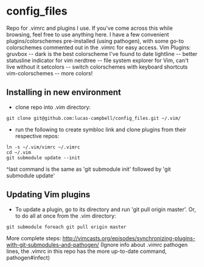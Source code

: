 # config_files
Repo for .vimrc and plugins I use. If you've come across this while browsing, feel free to use anything here. I have a few convenient plugins/colorschemes pre-installed (using pathogen), with some go-to colorschemes commented out in the .vimrc for easy access. 
Vim Plugins: 
gruvbox -- dark is the best colorscheme I've found to date 
lightline -- better statusline indicator for vim 
nerdtree -- file system explorer for Vim, can't live without it 
setcolors -- switch colorschemes with keyboard shortcuts 
vim-colorschemes -- more colors! 

## Installing in new environment
- clone repo into .vim directory:
```
git clone git@github.com:lucas-campbell/config_files.git ~/.vim/
```
- run the following to create symbloc link and clone plugins from their respective repos:
```
ln -s ~/.vim/vimrc ~/.vimrc
cd ~/.vim
git submodule update --init
```
^last command is the same as 'git submodule init' followed by 'git submodule update'

## Updating Vim plugins
- To update a plugin, go to its directory and run 'git pull origin master'. Or, to do all at once from the .vim directory:
```
git submodule foreach git pull origin master
```
More complete steps: 
http://vimcasts.org/episodes/synchronizing-plugins-with-git-submodules-and-pathogen/
(Ignore info about .vimrc pathogen lines, the .vimrc in this repo has the more up-to-date
command, pathogen#infect)

